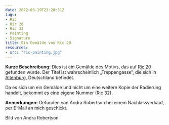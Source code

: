 ```yaml
---
date: 2022-03-19T23:28:31Z
tags:
- Ric
- Ric 20
- Ric 32
- Painting
- Signature
title: Ein Gemälde von Ric 20
resources:
- src: "ric-painting.jpg"
---
```


**Kurze Beschreibung:** Dies ist ein Gemälde des Motivs, das auf [Ric 20](/tags/Ric-20/) gefunden wurde. Der Titel ist wahrscheinlich „Treppengasse“, die sich in [Altenburg](https://en.wikipedia.org/wiki/Altenburg), Deutschland befindet.

Da es sich um ein Gemälde und nicht um eine weitere Kopie der Radierung handelt, bekommt es eine eigene Nummer (Ric 32).

**Anmerkungen:** Gefunden von Andra Robertson bei einem Nachlassverkauf, per E-Mail an mich geschickt.

Bild von Andra Robertson
